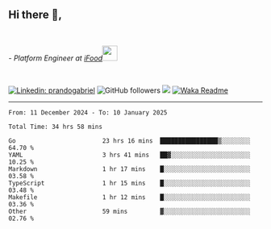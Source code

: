 <h2>Hi there  👋,</h2> </br>

<p><em>- Platform Engineer at <a href="https://www.ifood.com.br/">iFood</a><img src="https://media.giphy.com/media/WUlplcMpOCEmTGBtBW/giphy.gif" width="30"> 
</em></p></br>


[![Linkedin: prandogabriel](https://img.shields.io/badge/-prandogabriel-blue?style=flat-square&logo=Linkedin&logoColor=white&link=https://www.linkedin.com/in/prandogabriel/)](https://www.linkedin.com/in/prandogabriel)
![GitHub followers](https://img.shields.io/github/followers/prandogabriel?label=Follow&style=social)
![](https://visitor-badge.glitch.me/badge?page_id=prandogabriel.prandogabriel)
[![Waka Readme](https://github.com/prandogabriel/prandogabriel/actions/workflows/update-stats.yml.yml/badge.svg)](https://github.com/prandogabriel/prandogabriel/actions/workflows/update-stats.yml.yml)

---

<!--START_SECTION:waka-->

```golang
From: 11 December 2024 - To: 10 January 2025

Total Time: 34 hrs 58 mins

Go                        23 hrs 16 mins  ████████████████▒░░░░░░░░   64.70 %
YAML                      3 hrs 41 mins   ██▓░░░░░░░░░░░░░░░░░░░░░░   10.25 %
Markdown                  1 hr 17 mins    █░░░░░░░░░░░░░░░░░░░░░░░░   03.58 %
TypeScript                1 hr 15 mins    █░░░░░░░░░░░░░░░░░░░░░░░░   03.48 %
Makefile                  1 hr 12 mins    █░░░░░░░░░░░░░░░░░░░░░░░░   03.36 %
Other                     59 mins         ▓░░░░░░░░░░░░░░░░░░░░░░░░   02.76 %
```

<!--END_SECTION:waka-->
